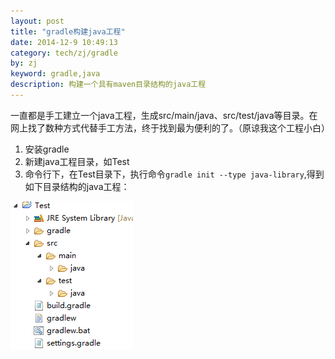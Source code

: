 ```yaml
---
layout: post
title: "gradle构建java工程"
date: 2014-12-9 10:49:13
category: tech/zj/gradle
by: zj
keyword: gradle,java
description: 构建一个具有maven目录结构的java工程
---
```

一直都是手工建立一个java工程，生成src/main/java、src/test/java等目录。在网上找了数种方式代替手工方法，终于找到最为便利的了。（原谅我这个工程小白）

1. 安装gradle
2. 新建java工程目录，如Test
3. 命令行下，在Test目录下，执行命令`gradle init --type java-library`,得到如下目录结构的java工程：

![java工程目录结构][image1]

[image1]:/images/gradle-java-project.png